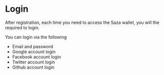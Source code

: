 # Login

After registration, each time you need to access the Saza wallet,  you will the required to login. 



You can login via the following 

* Email and password
* Google account login
* Facebook account login
* Twitter account login
* Github account login



